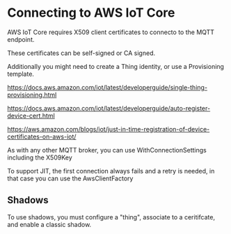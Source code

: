# Connecting to AWS IoT Core

AWS IoT Core requires X509 client certificates to connecto to the MQTT endpoint. 

These certificates can be self-signed or CA signed.

Additionally you might need to create a Thing identity, or use a Provisioning template.

https://docs.aws.amazon.com/iot/latest/developerguide/single-thing-provisioning.html

https://docs.aws.amazon.com/iot/latest/developerguide/auto-register-device-cert.html

https://aws.amazon.com/blogs/iot/just-in-time-registration-of-device-certificates-on-aws-iot/

As with any other MQTT broker, you can use WithConnectionSettings including the X509Key

To support JIT, the first connection always fails and a retry is needed, in that case you can use the AwsClientFactory


## Shadows

To use shadows, you must configure a "thing", associate to a ceritifcate, and enable a classic shadow.

